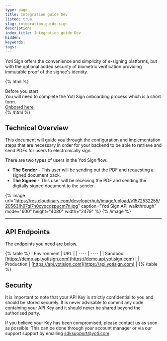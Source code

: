 ```yaml
---
type: page
title: Integration guide Dev
listed: true
slug: integration-guide-sign
description: 
index_title: Integration guide Dev
hidden: 
keywords: 
tags: 
---
```


Yoti Sign offers the convenience and simplicity of e-signing platforms, but with the optional added security of biometric verification providing immutable proof of the signee's identity.

{% html %}
<div class="alert-BYS">
   <div class="alert-title" id="BYS">
      Before you start
   </div>
   <div class="alert-text" >
      You will need to complete the Yoti Sign onboarding process which is a short form. 
   </div>
   <div class="alert-links"> 
         <a href="https://www.yotisign.com/app/free-trial/">Onboard here</a>
   </div>
</div>
{% /html %}

## Technical Overview

This document will guide you through the configuration and implementation steps that are necessary in order for your backend to be able to retrieve and send PDFs for users to electronically sign.

There are two types of users in the Yoti Sign flow:

- **The Sender** - This user will be sending out the PDF and requesting a signed document back.
- **The Signee** - This user will be receiving the PDF and sending the digitally signed document to the sender.

{% image url="https://res.cloudinary.com/developerhub/image/upload/v1572532255/20563/h97ql7n0ovqcqzpucm7n.jpg" caption="Yoti Sign API walkthrough" mode="600" height="4080" width="2479" %}
{% /image %}

---

## API Endpoints

The endpoints you need are below.

{% table %}
| Environment | URL | 
| ---- | ---- | 
| Sandbox | [https://demo.api.yotisign.com](https://demo.api.yotisign.com) | 
| Production | [https://api.yotisign.com](https://api.yotisign.com) | 
{% /table %}

## Security

It is important to note that your API Key is strictly confidential to you and should be stored securely. It is never advisable to commit any code containing your API Key and it should never be shared beyond the authorised party.

If you believe your Key has been compromised, please contact us as soon as possible. This can be done through your account manager or via our support support by emailing [sdksupport@yoti.com](mailto:sdksupport@yoti.com).